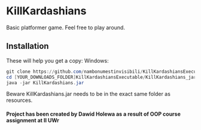 # KillKardashians

Basic platformer game.
Feel free to play around.

## Installation
These will help you get a copy:
Windows:
```powershell
git clone https://github.com/nambonumestinvisibili/KillKardashiansExecutable
cd [YOUR_DOWNLOADS_FOLDER]KillKardashiansExecutable/KillKardashians_jar/
java -jar KillKardashians.jar
```
Beware KillKardashians.jar needs to be in the exact same folder as resources.

#### Project has been created by Dawid Holewa as a result of OOP course assignment at II UWr


